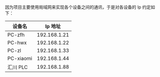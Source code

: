 ﻿因为项目主要使用局域网来实现各个设备之间的通讯，于是对各设备的 Ip 约定如下：

设备名 | Ip 地址
------| ------
PC-zfh | 192.168.1.21
PC-hwx | 192.168.1.22
PC-zl | 192.168.1.33
PC-xiaomi | 192.168.1.44
汇川 PLC | 192.168.1.88